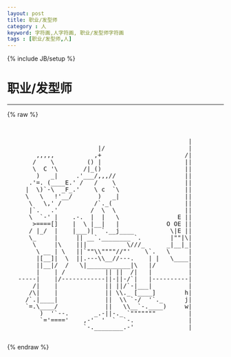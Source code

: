```yaml
---
layout: post
title: 职业/发型师
category : 人
keyword: 字符画,人字符画, 职业/发型师字符画
tags : [职业/发型师,人]
---
```

{% include JB/setup %}
# 职业/发型师
---
{% raw %}
<pre>


                                                  |
                         |/                       |
        ,,,,,           ,+                       /|
       /    \         () |                       ||
       \  C &#039;\       /|_()                       ||
        )   _|     .&#039;___/,,,//                   ||
      .&#039;=. (____E.&#039; /   /    \                   ||
     |  \)`-\  _F_.&#039;    \ c  `\                  ||
     \   \   !&#039;__/       )   _|                  ||
      \   \,&#039; /         /`._(                    ||
      |`.   .&#039;         /  \  \                   ||
      \  `-&#039; |    .-.  |  |   \                E ||
       &gt;====[]    |  \ |__|   |             O OE ||
      / |_/  |    |___)|  `.__j____          \|E ||
      \_     |     || __`.________ `.        |&quot;&quot;|\|
       \     |\    |||           \///_      _|__|_|
        \ __ | \   ||`&quot;&quot;\\&quot;&quot;&quot;&quot;//&quot;&#039;    \`.   \     |
        |[__]|  \  ||.---\\__//---.    | |   \____|
        ||__|/  /   \|____________|\   |/         |
        |    | /           || ||  /|   |          |
   -----|    |/------------||-||-/`|   |----------|
       /|    |             || ||/`-|___|          |
      /\|    |             || \\._ [____]        h|
     /`.|____|             ||  \\ `-/  &#039;`._      j|
     `=.\____/             ||   \\__`-.____)     w|
         )  &#039;`--.       _.-||-._ `&quot;&quot;&quot;&quot;&quot;&quot;&quot;         |
         `=&#039;====&#039;    ,-&#039;  &#039;  `  `-.               |
                     `-.________.-&#039;               |
 </pre>
{% endraw %}
